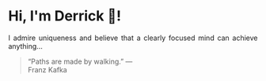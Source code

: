 # Hi, I'm Derrick 👋!
<p align="justify">I admire uniqueness and believe that a clearly focused mind can achieve anything...</p> 
<!-- #quote-start -->
<blockquote>&ldquo;Paths are made by walking.&rdquo; &mdash; <footer>Franz Kafka</footer></blockquote>
<!-- #quote-end -->
